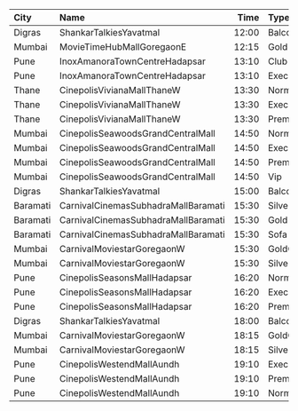 | City     | Name                                |  Time | Type          | Price | Capacity | Booked |
| :------- | :---------------------------------- | ----: | :------------ | ----: | -------: | -----: |
| Digras   | ShankarTalkiesYavatmal              | 12:00 | Balcony       |  120₹ |       50 |     50 |
| Mumbai   | MovieTimeHubMallGoregaonE           | 12:15 | Gold          |  110₹ |       98 |     10 |
| Pune     | InoxAmanoraTownCentreHadapsar       | 13:10 | Club          |  112₹ |       54 |      0 |
| Pune     | InoxAmanoraTownCentreHadapsar       | 13:10 | Executive     |  112₹ |       10 |      0 |
| Thane    | CinepolisVivianaMallThaneW          | 13:30 | Normal        |  160₹ |       27 |     14 |
| Thane    | CinepolisVivianaMallThaneW          | 13:30 | Executive     |  160₹ |      104 |     52 |
| Thane    | CinepolisVivianaMallThaneW          | 13:30 | Premium       |  160₹ |       46 |     23 |
| Mumbai   | CinepolisSeawoodsGrandCentralMall   | 14:50 | Normal        |  140₹ |       16 |      0 |
| Mumbai   | CinepolisSeawoodsGrandCentralMall   | 14:50 | Executive     |  140₹ |       35 |      0 |
| Mumbai   | CinepolisSeawoodsGrandCentralMall   | 14:50 | Premium       |  140₹ |       28 |     11 |
| Mumbai   | CinepolisSeawoodsGrandCentralMall   | 14:50 | Vip           |  230₹ |        7 |      0 |
| Digras   | ShankarTalkiesYavatmal              | 15:00 | Balcony       |  120₹ |       50 |     50 |
| Baramati | CarnivalCinemasSubhadraMallBaramati | 15:30 | Silver        |  150₹ |       42 |     21 |
| Baramati | CarnivalCinemasSubhadraMallBaramati | 15:30 | Gold          |  150₹ |      128 |     64 |
| Baramati | CarnivalCinemasSubhadraMallBaramati | 15:30 | Sofa          |  180₹ |       17 |      9 |
| Mumbai   | CarnivalMoviestarGoregaonW          | 15:30 | GoldOffline   |  110₹ |       23 |      5 |
| Mumbai   | CarnivalMoviestarGoregaonW          | 15:30 | SilverOffline |  110₹ |       13 |      0 |
| Pune     | CinepolisSeasonsMallHadapsar        | 16:20 | Normal        |  110₹ |       14 |      0 |
| Pune     | CinepolisSeasonsMallHadapsar        | 16:20 | Executive     |  110₹ |       49 |      0 |
| Pune     | CinepolisSeasonsMallHadapsar        | 16:20 | Premium       |  110₹ |       15 |      6 |
| Digras   | ShankarTalkiesYavatmal              | 18:00 | Balcony       |  120₹ |       50 |     50 |
| Mumbai   | CarnivalMoviestarGoregaonW          | 18:15 | GoldOffline   |  110₹ |       26 |      3 |
| Mumbai   | CarnivalMoviestarGoregaonW          | 18:15 | SilverOffline |  110₹ |       10 |      0 |
| Pune     | CinepolisWestendMallAundh           | 19:10 | Executive     |  150₹ |       38 |      2 |
| Pune     | CinepolisWestendMallAundh           | 19:10 | Premium       |  150₹ |       25 |      4 |
| Pune     | CinepolisWestendMallAundh           | 19:10 | Normal        |  150₹ |       11 |      0 |